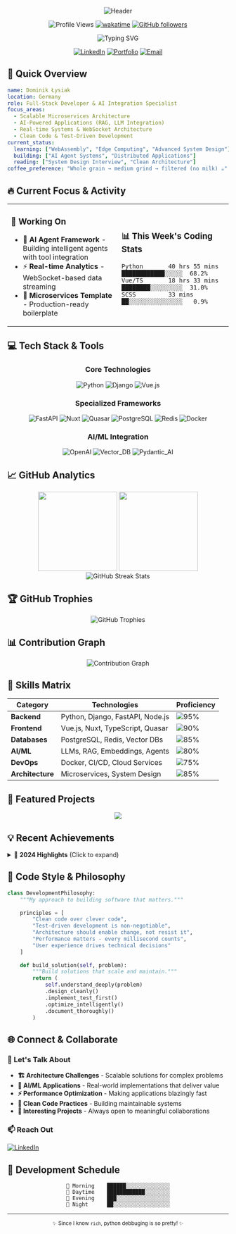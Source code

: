 <div align="center">

![Header](https://capsule-render.vercel.app/api?type=waving&color=0:36BCF7,100:1976D2&height=200&section=header&text=Dominik%20Łysiak&fontSize=45&fontColor=fff&animation=fadeIn&fontAlignY=38&desc=Full-Stack%20Developer%20%7C%20AI%20Integration%20Specialist&descAlignY=55&descAlign=50)

![Profile Views](https://komarev.com/ghpvc/?username=domlysi&color=blueviolet&style=flat-square&label=Profile+Views)
[![wakatime](https://wakatime.com/badge/user/YOUR_WAKATIME_ID.svg)](https://wakatime.com/@YOUR_WAKATIME_ID)
[![GitHub followers](https://img.shields.io/github/followers/domlysi?label=Follow&style=social)](https://github.com/domlysi)

</div>

<div align="center">
  
![Typing SVG](https://readme-typing-svg.herokuapp.com?font=Fira+Code&duration=3000&pause=1000&color=36BCF7&center=true&vCenter=true&width=600&lines=Full-Stack+Developer;Python+%7C+Vue.js+%7C+TypeScript;Building+Scalable+Solutions;Clean+Architecture+Enthusiast;AI+%26+Automation+Expert)

[![LinkedIn](https://img.shields.io/badge/LinkedIn-Connect-0077B5?style=for-the-badge&logo=linkedin)](https://www.linkedin.com/in/dominik-lysiak/)
[![Portfolio](https://img.shields.io/badge/Portfolio-Visit-FF5722?style=for-the-badge&logo=google-chrome&logoColor=white)](https://your-portfolio.com)
[![Email](https://img.shields.io/badge/Email-Contact-EA4335?style=for-the-badge&logo=gmail&logoColor=white)](mailto:your.email@example.com)

</div>

## 🎯 Quick Overview

```yaml
name: Dominik Łysiak
location: Germany
role: Full-Stack Developer & AI Integration Specialist
focus_areas:
  - Scalable Microservices Architecture
  - AI-Powered Applications (RAG, LLM Integration)
  - Real-time Systems & WebSocket Architecture
  - Clean Code & Test-Driven Development
current_status: 
  learning: ["WebAssembly", "Edge Computing", "Advanced System Design"]
  building: ["AI Agent Systems", "Distributed Applications"]
  reading: ["System Design Interview", "Clean Architecture"]
coffee_preference: "Whole grain → medium grind → filtered (no milk) ☕"
```

## 🔥 Current Focus & Activity

<div align="center">
<table>
<tr>
<td width="50%">

### 🚀 Working On
- 🤖 **AI Agent Framework** - Building intelligent agents with tool integration
- ⚡ **Real-time Analytics** - WebSocket-based data streaming
- 🎯 **Microservices Template** - Production-ready boilerplate

</td>
<td width="50%">

### 📊 This Week's Coding Stats
<!--START_SECTION:waka-->
```text
Python       40 hrs 55 mins  ████████████░░░░░  68.2%
Vue/TS       18 hrs 33 mins  ████████░░░░░░░░░  31.0%
SCSS         33 mins         ██░░░░░░░░░░░░░░░   0.9%
```
<!--END_SECTION:waka-->

</td>
</tr>
</table>
</div>

## 💻 Tech Stack & Tools

<div align="center">

### Core Technologies
![Python](https://img.shields.io/badge/Python-Expert-3776AB?style=for-the-badge&logo=python&logoColor=white)
![Django](https://img.shields.io/badge/Django-Expert-092E20?style=for-the-badge&logo=django&logoColor=white)
![Vue.js](https://img.shields.io/badge/Vue.js_3-Expert-4FC08D?style=for-the-badge&logo=vue.js&logoColor=white)

### Specialized Frameworks
![FastAPI](https://img.shields.io/badge/FastAPI-009688?style=flat-square&logo=fastapi&logoColor=white)
![Nuxt](https://img.shields.io/badge/Nuxt-00DC82?style=flat-square&logo=nuxt.js&logoColor=white)
![Quasar](https://img.shields.io/badge/Quasar-1976D2?style=flat-square&logo=quasar&logoColor=white)
![PostgreSQL](https://img.shields.io/badge/PostgreSQL-336791?style=flat-square&logo=postgresql&logoColor=white)
![Redis](https://img.shields.io/badge/Redis-DC382D?style=flat-square&logo=redis&logoColor=white)
![Docker](https://img.shields.io/badge/Docker-2496ED?style=flat-square&logo=docker&logoColor=white)

### AI/ML Integration

![OpenAI](https://img.shields.io/badge/OpenAI-412991?style=flat-square&logo=openai&logoColor=white)
![Vector_DB](https://img.shields.io/badge/Vector_Databases-FF6B6B?style=flat-square)
![Pydantic_AI](https://img.shields.io/badge/Pydantic_AI-E92063?style=flat-square)

</div>

## 📈 GitHub Analytics

<div align="center">
  <img height="180em" src="https://github-readme-stats-eight-theta.vercel.app/api?username=domlysi&show_icons=true&theme=algolia&include_all_commits=true&count_private=false&hide_border=true"/>
  <img height="180em" src="https://github-readme-stats-eight-theta.vercel.app/api/top-langs/?username=domlysi&layout=compact&langs_count=8&theme=algolia&hide_border=true"/>
</div>

<div align="center">
  <img src="https://github-readme-streak-stats.herokuapp.com/?user=domlysi&theme=algolia&hide_border=true" alt="GitHub Streak Stats"/>
</div>

## 🏆 GitHub Trophies

<div align="center">
  <img src="https://github-profile-trophy.vercel.app/?username=domlysi&theme=algolia&no-frame=true&no-bg=false&margin-w=4&row=1" alt="GitHub Trophies"/>
</div>

## 📊 Contribution Graph

<div align="center">
  <img src="https://github-readme-activity-graph.vercel.app/graph?username=domlysi&theme=react-dark&hide_border=true&area=true" alt="Contribution Graph"/>
</div>

## 🎯 Skills Matrix

<div align="center">

| Category | Technologies | Proficiency |
|----------|-------------|-------------|
| **Backend** | Python, Django, FastAPI, Node.js | ![95%](https://progress-bar.xyz/95?title=Expert&width=120) |
| **Frontend** | Vue.js, Nuxt, TypeScript, Quasar | ![90%](https://progress-bar.xyz/90?title=Expert&width=120) |
| **Databases** | PostgreSQL, Redis, Vector DBs | ![85%](https://progress-bar.xyz/85?title=Advanced&width=120) |
| **AI/ML** | LLMs, RAG, Embeddings, Agents | ![80%](https://progress-bar.xyz/80?title=Advanced&width=120) |
| **DevOps** | Docker, CI/CD, Cloud Services | ![75%](https://progress-bar.xyz/75?title=Advanced&width=120) |
| **Architecture** | Microservices, System Design | ![85%](https://progress-bar.xyz/85?title=Advanced&width=120) |

</div>

## 🚀 Featured Projects

<div align="center">
<a href="https://campertrader.de">
  <img src="https://image.thum.io/get/https://campertrader.de/" />

</a>
</div>

## 💡 Recent Achievements

<details>
<summary>🏅 <strong>2024 Highlights</strong> (Click to expand)</summary>
<br>

- 🚀 **Scaled Real-time Platform** to 10K+ concurrent WebSocket connections
- 🤖 **Implemented RAG System** reducing support tickets by 40%
- ⚡ **Optimized Database Queries** improving response time by 80%
- 📚 **Published Django Package** for advanced authentication patterns
- 🎯 **Led Microservices Migration** for legacy monolithic application
- 💰 **Built Payment Processing System** handling €1M+ monthly transactions

</details>


## 🎨 Code Style & Philosophy

```python
class DevelopmentPhilosophy:
    """My approach to building software that matters."""
    
    principles = [
        "Clean code over clever code",
        "Test-driven development is non-negotiable",
        "Architecture should enable change, not resist it",
        "Performance matters - every millisecond counts",
        "User experience drives technical decisions"
    ]
    
    def build_solution(self, problem):
        """Build solutions that scale and maintain."""
        return (
            self.understand_deeply(problem)
            .design_cleanly()
            .implement_test_first()
            .optimize_intelligently()
            .document_thoroughly()
        )
```

## 🌐 Connect & Collaborate

<div align="left">

### 💬 Let's Talk About

- **🏗️ Architecture Challenges** - Scalable solutions for complex problems
- **🤖 AI/ML Applications** - Real-world implementations that deliver value
- **⚡ Performance Optimization** - Making applications blazingly fast
- **🧹 Clean Code Practices** - Building maintainable systems
- **🚀 Interesting Projects** - Always open to meaningful collaborations

### 📫 Reach Out

[![LinkedIn](https://img.shields.io/badge/LinkedIn-0077B5?style=for-the-badge&logo=linkedin&logoColor=white)](https://www.linkedin.com/in/dominik-lysiak/)
</div>


## 📅 Development Schedule

<div align="center">

<!--START_SECTION:productive-box-->
```text
🌅 Morning    ██████░░░░░░░░░░░░░░
🌆 Daytime    ████████████░░░░░░░░
🌃 Evening    ███░░░░░░░░░░░░░░░░░
🌙 Night      ██░░░░░░░░░░░░░░░░░░
```
<!--END_SECTION:productive-box-->

</div>

---

<div align="center">

  
  <sub>✨ Since I know `rich`, python debbuging is so pretty! ✨</sub>
  
</div>